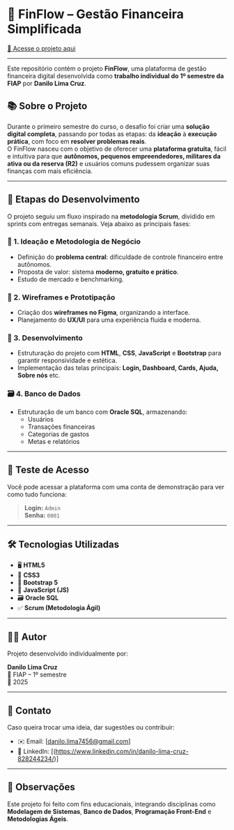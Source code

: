 # 💸 FinFlow – Gestão Financeira Simplificada

[🔗 Acesse o projeto aqui](https://fin-flow-snowy.vercel.app/)

---

Este repositório contém o projeto **FinFlow**, uma plataforma de gestão financeira digital desenvolvida como **trabalho individual do 1º semestre da FIAP** por **Danilo Lima Cruz**.

## 📚 Sobre o Projeto

Durante o primeiro semestre do curso, o desafio foi criar uma **solução digital completa**, passando por todas as etapas: da **ideação** à **execução prática**, com foco em **resolver problemas reais**.  
O FinFlow nasceu com o objetivo de oferecer uma **plataforma gratuita**, fácil e intuitiva para que **autônomos, pequenos empreendedores, militares da ativa ou da reserva (R2)** e usuários comuns pudessem organizar suas finanças com mais eficiência.


---

## 🧠 Etapas do Desenvolvimento

O projeto seguiu um fluxo inspirado na **metodologia Scrum**, dividido em sprints com entregas semanais. Veja abaixo as principais fases:

### 📌 1. Ideação e Metodologia de Negócio
- Definição do **problema central**: dificuldade de controle financeiro entre autônomos.
- Proposta de valor: sistema **moderno, gratuito e prático**.
- Estudo de mercado e benchmarking.

### 📝 2. Wireframes e Prototipação
- Criação dos **wireframes no Figma**, organizando a interface.
- Planejamento do **UX/UI** para uma experiência fluida e moderna.

### 🧱 3. Desenvolvimento
- Estruturação do projeto com **HTML**, **CSS**, **JavaScript** e **Bootstrap** para garantir responsividade e estética.
- Implementação das telas principais: **Login, Dashboard, Cards, Ajuda, Sobre nós** etc.

### 🗃️ 4. Banco de Dados
- Estruturação de um banco com **Oracle SQL**, armazenando:
  - Usuários
  - Transações financeiras
  - Categorias de gastos
  - Metas e relatórios

---

## 🧪 Teste de Acesso

Você pode acessar a plataforma com uma conta de demonstração para ver como tudo funciona:

> **Login:** `Admin`  
> **Senha:** `0001`

---

## 🛠️ Tecnologias Utilizadas

- 🖥️ **HTML5**  
- 🎨 **CSS3**  
- 📱 **Bootstrap 5**  
- 🧠 **JavaScript (JS)**  
- 🗃️ **Oracle SQL**  
- ✅ **Scrum (Metodologia Ágil)**

---

## 👨‍💻 Autor

Projeto desenvolvido individualmente por:

**Danilo Lima Cruz**  
📍 FIAP – 1º semestre  
📆 2025  

---

## 💬 Contato

Caso queira trocar uma ideia, dar sugestões ou contribuir:

- ✉️ Email: [danilo.lima7456@gmail.com]  
- 💼 LinkedIn: [(https://www.linkedin.com/in/danilo-lima-cruz-828244234/)] 

---

## 📌 Observações

Este projeto foi feito com fins educacionais, integrando disciplinas como **Modelagem de Sistemas**, **Banco de Dados**, **Programação Front-End** e **Metodologias Ágeis**.


